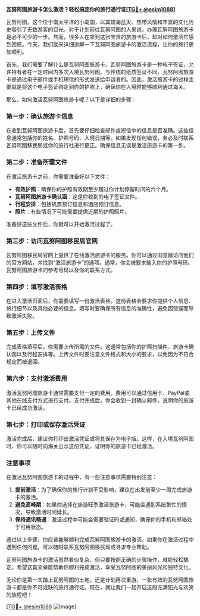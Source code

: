 **瓦努阿图旅游卡怎么激活？轻松搞定你的旅行通行证[[TG💪+ @esim1088](https://t.me/s/esim1088)]**

瓦努阿图，这个位于南太平洋的小岛国，以其碧海蓝天、热带风情和丰富的文化历史吸引了无数游客的目光。对于计划前往瓦努阿图的人来说，办理瓦努阿图旅游卡是必不可少的一步。然而，很多人在拿到这张宝贵的旅游卡后，却对如何激活它感到困惑。今天，我们就来详细讲解一下瓦努阿图旅游卡的激活流程，让你的旅行更加顺利。

首先，我们需要了解什么是瓦努阿图旅游卡。瓦努阿图旅游卡是一种电子签证，允许持有者在一定时间内多次入境瓦努阿图。与传统的纸质签证不同，瓦努阿图旅游卡是通过电子邮件或手机短信的形式发送给申请者的。因此，激活旅游卡的过程主要就是将这个电子签证绑定到你的护照上，确保你在入境时能够顺利通过海关。

那么，如何激活瓦努阿图旅游卡呢？以下是详细的步骤：

### 第一步：确认旅游卡信息

在收到瓦努阿图旅游卡后，首先要仔细检查邮件或短信中的信息是否准确。这些信息通常包括你的姓名、护照号码、入境日期等。如果发现任何错误，务必及时联系瓦努阿图移民局或你的旅行社进行更正。确保信息无误是激活旅游卡的第一步。

### 第二步：准备所需文件

在激活旅游卡之前，你需要准备好以下文件：

- **有效护照**：确保你的护照有效期至少超过你计划停留时间的六个月。
- **瓦努阿图旅游卡确认函**：这是你收到的电子签证文件。
- **行程安排**：包括机票预订信息和酒店预订信息。
- **照片**：有些情况下可能需要提供近期的护照照片。

准备好这些文件后，你就可以开始激活过程了。

### 第三步：访问瓦努阿图移民局官网

瓦努阿图移民局官网上提供了在线激活旅游卡的服务。你可以通过浏览器访问他们的官方网站，并找到“激活旅游卡”的选项。通常，你会被要求输入你的护照号码、瓦努阿图旅游卡的参考号码以及你的联系方式。

### 第四步：填写激活表格

在进入激活页面后，你需要填写一份激活表格。这份表格会要求你提供个人信息、旅行细节以及其他必要的信息。填写时要确保所有信息的准确性，避免因错误而导致激活失败。

### 第五步：上传文件

完成表格填写后，你需要上传所需的文件。这通常包括你的护照扫描件、旅游卡确认函以及行程安排等。上传文件时要注意文件格式和大小的要求，以免因为不符合规定而被退回。

### 第六步：支付激活费用

激活瓦努阿图旅游卡通常需要支付一定的费用。费用可以通过信用卡、PayPal或其他在线支付方式进行支付。支付完成后，你会收到一封确认邮件，说明你的旅游卡已经成功激活。

### 第七步：打印或保存激活凭证

激活完成后，建议你打印出激活凭证或将其保存为电子版。这样，在入境瓦努阿图时，你可以随时向海关出示这份凭证，证明你的旅游卡已经激活。

### 注意事项

在激活瓦努阿图旅游卡的过程中，有一些注意事项需要特别注意：

1. **提前激活**：为了确保你的旅行计划不受影响，建议在出发前至少一周完成旅游卡的激活。
2. **避免高峰期**：如果你选择在旅游旺季激活旅游卡，可能会遇到系统繁忙的情况，导致激活时间延长。
3. **保持通讯畅通**：激活过程中可能会需要验证码或通知，确保你的手机和邮箱处于可用状态。

通过以上步骤，你应该能够顺利完成瓦努阿图旅游卡的激活。如果你在激活过程中遇到任何问题，可以随时联系瓦努阿图移民局或寻求专业帮助。

瓦努阿图旅游卡的激活虽然看似复杂，但只要按照正确的步骤操作，就能轻松搞定。希望这篇文章能帮助你顺利完成激活，享受瓦努阿图的美丽风光和独特文化。

无论你是第一次踏上瓦努阿图的土地，还是计划再次重游，一张有效的瓦努阿图旅游卡都是你不可或缺的旅行通行证。现在，就让我们一起开启这段充满阳光与欢笑的旅程吧！

[[TG💪+ @esim1088](https://t.me/s/esim1088) ![Image](https://i.postimg.cc/4NQfJmqS/Snipaste-2025-05-13-00-14-12.png)]